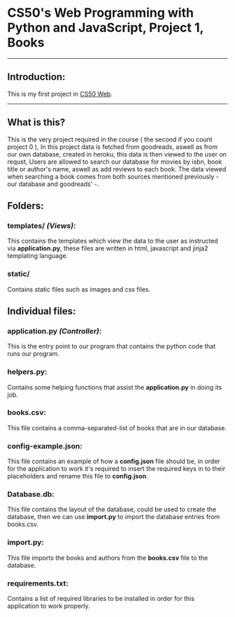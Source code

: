 # CS50's Web Programming with Python and JavaScript, Project 1, Books

---

## Introduction:
This is my first project in [CS50 Web](https://courses.edx.org/courses/course-v1:HarvardX+CS50W+Web/course/).

---

## What is this?
This is the very project required in the course ( the second if you count project 0 ),
In this project data is fetched from goodreads, aswell as from our own database, created in heroku, this data is then viewed to the user on requst,
Users are allowed to search our database for movies by isbn, book title or author's name, aswell as add reviews to each book.
The data viewed when searching a book comes from both sources mentioned previously - our database and goodreads' -.

## Folders:
### templates/ *(Views)*:
This contains the templates which view the data to the user as instructed via **application.py**, these files are written in html, javascript and jinja2 templating language.
### static/
Contains static files such as images and css files.
## Individual files:
### application.py *(Controller)*:
This is the entry point to our program that contains the python code that runs our program.
### helpers.py:
Contains some helping functions that assist the **application.py** in doing its job.
### books.csv:
This file contains a comma-separated-list of books that are in our database.
### config-example.json:
This file contains an example of how a **config.json** file should be, in order for the application to work it's required to insert the required keys in to their placeholders and rename this file to **config.json**.
### Database.db:
This file contains the layout of the database, could be used to create the database, then we can use **import.py** to import the database entries from books.csv.
### import.py:
This file imports the books and authors from the **books.csv** file to the database.
### requirements.txt:
Contains a list of required libraries to be installed in order for this application to work properly.
